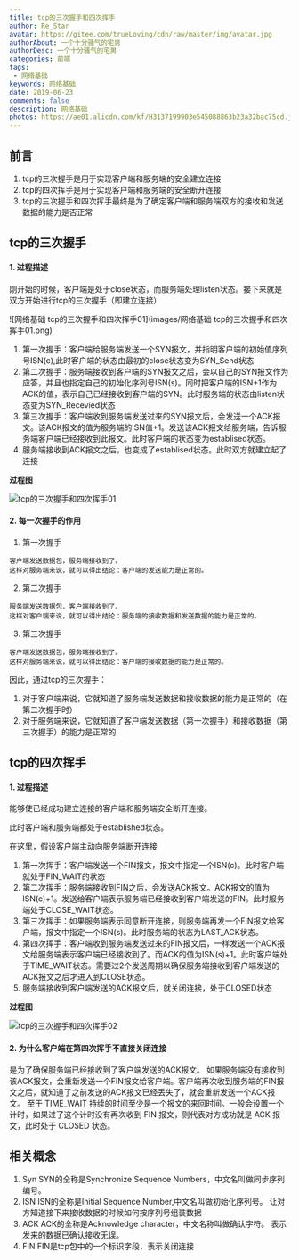 ```yaml
---
title: tcp的三次握手和四次挥手
author: Re_Star
avatar: https://gitee.com/trueLoving/cdn/raw/master/img/avatar.jpg 
authorAbout: 一个十分骚气的宅男
authorDesc: 一个十分骚气的宅男
categories: 前端
tags:
 - 网络基础
keywords: 网络基础
date: 2019-06-23
comments: false
description: 网络基础
photos: https://ae01.alicdn.com/kf/H3137199903e545088863b23a32bac75cd.jpg
---
```


## 前言

1. tcp的三次握手是用于实现客户端和服务端的安全建立连接
2. tcp的四次挥手是用于实现客户端和服务端的安全断开连接
3. tcp的三次握手和四次挥手最终是为了确定客户端和服务端双方的接收和发送数据的能力是否正常

## tcp的三次握手

#### 1. 过程描述

刚开始的时候，客户端是处于close状态，而服务端处理listen状态。接下来就是双方开始进行tcp的三次握手（即建立连接）


![网络基础 tcp的三次握手和四次挥手01](images/网络基础 tcp的三次握手和四次挥手01.png)

1. 第一次握手：客户端给服务端发送一个SYN报文，并指明客户端的初始值序列号ISN(c),此时客户端的状态由最初的close状态变为SYN_Send状态
2. 第二次握手：服务端接收到客户端的SYN报文之后，会以自己的SYN报文作为应答，并且也指定自己的初始化序列号ISN(s)。同时把客户端的ISN+1作为ACK的值，表示自己已经接收到客户端的SYN。此时服务端的状态由listen状态变为SYN_Recevied状态
3. 第三次握手：客户端收到服务端发送过来的SYN报文后，会发送一个ACK报文。该ACK报文的值为服务端的ISN值+1。发送该ACK报文给服务端，告诉服务端客户端已经接收到此报文。此时客户端的状态变为establised状态。
4. 服务端接收到ACK报文之后，也变成了establised状态。此时双方就建立起了连接


**过程图**

![tcp的三次握手和四次挥手01](https://gitee.com/trueLoving/cdn/raw/master/img/tcp的三次握手和四次挥手01.png)

#### 2. 每一次握手的作用

1. 第一次握手

```
客户端发送数据包，服务端接收到了。
这样对服务端来说，就可以得出结论：客户端的发送能力是正常的。
```

2. 第二次握手

```
服务端发送数据包，客户端接收到了。
这样对客户端来说，就可以得出结论：服务端的接收数据和发送数据的能力是正常的。
```

3. 第三次握手

```
客户端发送数据包，服务端接收到了。
这样对服务端来说，就可以得出结论：客户端的接收数据的能力是正常的。
```

因此，通过tcp的三次握手：
1. 对于客户端来说，它就知道了服务端发送数据和接收数据的能力是正常的（在第二次握手时）
2. 对于服务端来说，它就知道了客户端发送数据（第一次握手）和接收数据（第三次握手）的能力是正常的

## tcp的四次挥手

#### 1. 过程描述

能够使已经成功建立连接的客户端和服务端安全断开连接。

此时客户端和服务端都处于established状态。


在这里，假设客户端主动向服务端断开连接
1. 第一次挥手：客户端发送一个FIN报文，报文中指定一个ISN(c)。此时客户端就处于FIN_WAIT的状态
2. 第二次挥手：服务端接收到FIN之后，会发送ACK报文。ACK报文的值为ISN(c)+1。发送给客户端表示服务端已经接收到客户端发送的FIN。此时服务端处于CLOSE_WAIT状态。
3. 第三次挥手：如果服务端表示同意断开连接，则服务端再发一个FIN报文给客户端，报文中指定一个ISN(s)。此时服务端的状态为LAST_ACK状态。
4. 第四次挥手：客户端收到服务端发送过来的FIN报文后，一样发送一个ACK报文给服务端表示客户端已经接收到了。而ACK的值为ISN(s)+1。此时客户端处于TIME_WAIT状态。需要过2个发送周期以确保服务端接收到客户端发送的ACK报文之后才进入到CLOSE状态。
5. 服务端接收到客户端发送的ACK报文后，就关闭连接，处于CLOSED状态


**过程图**

![tcp的三次握手和四次挥手02](https://gitee.com/trueLoving/cdn/raw/master/img/tcp的三次握手和四次挥手02.png)

#### 2. 为什么客户端在第四次挥手不直接关闭连接


是为了确保服务端已经接收到了客户端发送的ACK报文。
如果服务端没有接收到该ACK报文，会重新发送一个FIN报文给客户端。客户端再次收到服务端的FIN报文之后，就知道了之前发送的ACK报文已经丢失了，就会重新发送一个ACK报文。
至于 TIME_WAIT 持续的时间至少是一个报文的来回时间。一般会设置一个计时，如果过了这个计时没有再次收到 FIN 报文，则代表对方成功就是 ACK 报文，此时处于 CLOSED 状态。


## 相关概念

1. Syn
SYN的全称是Synchronize Sequence Numbers，中文名叫做同步序列编号。
2. ISN
ISN的全称是Initial Sequence Number,中文名叫做初始化序列号。
让对方知道接下来接收数据的时候如何按序列号组装数据
3. ACK
ACK的全称是Acknowledge character，中文名称叫做确认字符。
表示发来的数据已确认接收无误。
4. FIN
FIN是tcp包中的一个标识字段，表示关闭连接
